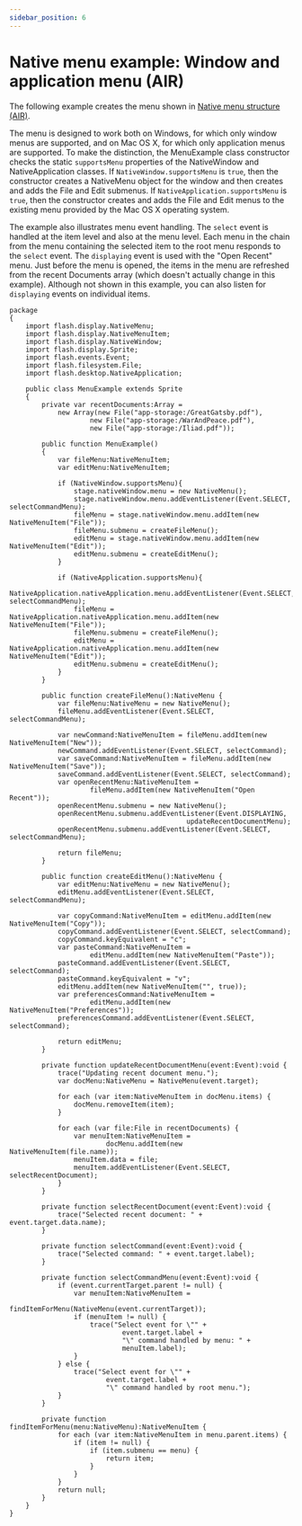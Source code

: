```yaml
---
sidebar_position: 6
---
```


# Native menu example: Window and application menu (AIR)

The following example creates the menu shown in
[Native menu structure (AIR)](./menu-basics.md#native-menu-structure-air).

The menu is designed to work both on Windows, for which only window menus are
supported, and on Mac OS X, for which only application menus are supported. To
make the distinction, the MenuExample class constructor checks the static
`supportsMenu` properties of the NativeWindow and NativeApplication classes. If
`NativeWindow.supportsMenu` is `true`, then the constructor creates a NativeMenu
object for the window and then creates and adds the File and Edit submenus. If
`NativeApplication.supportsMenu` is `true`, then the constructor creates and
adds the File and Edit menus to the existing menu provided by the Mac OS X
operating system.

The example also illustrates menu event handling. The `select` event is handled
at the item level and also at the menu level. Each menu in the chain from the
menu containing the selected item to the root menu responds to the `select`
event. The `displaying` event is used with the "Open Recent" menu. Just before
the menu is opened, the items in the menu are refreshed from the recent
Documents array (which doesn't actually change in this example). Although not
shown in this example, you can also listen for `displaying` events on individual
items.

```
package
{
	import flash.display.NativeMenu;
	import flash.display.NativeMenuItem;
	import flash.display.NativeWindow;
	import flash.display.Sprite;
	import flash.events.Event;
	import flash.filesystem.File;
	import flash.desktop.NativeApplication;

	public class MenuExample extends Sprite
	{
		private var recentDocuments:Array =
			new Array(new File("app-storage:/GreatGatsby.pdf"),
					new File("app-storage:/WarAndPeace.pdf"),
					new File("app-storage:/Iliad.pdf"));

		public function MenuExample()
		{
			var fileMenu:NativeMenuItem;
			var editMenu:NativeMenuItem;

			if (NativeWindow.supportsMenu){
				stage.nativeWindow.menu = new NativeMenu();
				stage.nativeWindow.menu.addEventListener(Event.SELECT, selectCommandMenu);
				fileMenu = stage.nativeWindow.menu.addItem(new NativeMenuItem("File"));
				fileMenu.submenu = createFileMenu();
				editMenu = stage.nativeWindow.menu.addItem(new NativeMenuItem("Edit"));
				editMenu.submenu = createEditMenu();
			}

			if (NativeApplication.supportsMenu){
				NativeApplication.nativeApplication.menu.addEventListener(Event.SELECT, selectCommandMenu);
				fileMenu = NativeApplication.nativeApplication.menu.addItem(new NativeMenuItem("File"));
				fileMenu.submenu = createFileMenu();
				editMenu = NativeApplication.nativeApplication.menu.addItem(new NativeMenuItem("Edit"));
				editMenu.submenu = createEditMenu();
			}
		}

		public function createFileMenu():NativeMenu {
			var fileMenu:NativeMenu = new NativeMenu();
			fileMenu.addEventListener(Event.SELECT, selectCommandMenu);

			var newCommand:NativeMenuItem = fileMenu.addItem(new NativeMenuItem("New"));
			newCommand.addEventListener(Event.SELECT, selectCommand);
			var saveCommand:NativeMenuItem = fileMenu.addItem(new NativeMenuItem("Save"));
			saveCommand.addEventListener(Event.SELECT, selectCommand);
			var openRecentMenu:NativeMenuItem =
					fileMenu.addItem(new NativeMenuItem("Open Recent"));
			openRecentMenu.submenu = new NativeMenu();
			openRecentMenu.submenu.addEventListener(Event.DISPLAYING,
											updateRecentDocumentMenu);
			openRecentMenu.submenu.addEventListener(Event.SELECT, selectCommandMenu);

			return fileMenu;
		}

		public function createEditMenu():NativeMenu {
			var editMenu:NativeMenu = new NativeMenu();
			editMenu.addEventListener(Event.SELECT, selectCommandMenu);

			var copyCommand:NativeMenuItem = editMenu.addItem(new NativeMenuItem("Copy"));
			copyCommand.addEventListener(Event.SELECT, selectCommand);
			copyCommand.keyEquivalent = "c";
			var pasteCommand:NativeMenuItem =
					editMenu.addItem(new NativeMenuItem("Paste"));
			pasteCommand.addEventListener(Event.SELECT, selectCommand);
			pasteCommand.keyEquivalent = "v";
			editMenu.addItem(new NativeMenuItem("", true));
			var preferencesCommand:NativeMenuItem =
					editMenu.addItem(new NativeMenuItem("Preferences"));
			preferencesCommand.addEventListener(Event.SELECT, selectCommand);

			return editMenu;
		}

		private function updateRecentDocumentMenu(event:Event):void {
			trace("Updating recent document menu.");
			var docMenu:NativeMenu = NativeMenu(event.target);

			for each (var item:NativeMenuItem in docMenu.items) {
				docMenu.removeItem(item);
			}

			for each (var file:File in recentDocuments) {
				var menuItem:NativeMenuItem =
						docMenu.addItem(new NativeMenuItem(file.name));
				menuItem.data = file;
				menuItem.addEventListener(Event.SELECT, selectRecentDocument);
			}
		}

		private function selectRecentDocument(event:Event):void {
			trace("Selected recent document: " + event.target.data.name);
		}

		private function selectCommand(event:Event):void {
			trace("Selected command: " + event.target.label);
		}

		private function selectCommandMenu(event:Event):void {
			if (event.currentTarget.parent != null) {
				var menuItem:NativeMenuItem =
						findItemForMenu(NativeMenu(event.currentTarget));
				if (menuItem != null) {
					trace("Select event for \"" +
							event.target.label +
							"\" command handled by menu: " +
							menuItem.label);
				}
			} else {
				trace("Select event for \"" +
						event.target.label +
						"\" command handled by root menu.");
			}
		}

		private function findItemForMenu(menu:NativeMenu):NativeMenuItem {
			for each (var item:NativeMenuItem in menu.parent.items) {
				if (item != null) {
					if (item.submenu == menu) {
						return item;
					}
				}
			}
			return null;
		}
	}
}
```
